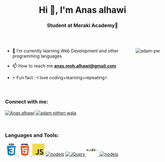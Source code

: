 <h1 align="center">Hi 👋, I'm Anas alhawi</h1>
<h3 align="center">Student at Meraki Academy🌟</h3>

<br>



<br>

<p><img align="right" src="https://github.com/Adam-pw/Adam-pw/blob/main/animation_500_kxa883sd.gif" alt="adam-pw" /></p>


- 🌱 I’m currently learning Web Development and other programming languages

- 📫 How to reach me **anas.moh.alhawi@gmail.com**

- ⚡ Fun fact :-I love coding+learning+repeating⚡

<br>

<h3 align="left">Connect with me:</h3>
<p align="left">
  <a href="https://www.linkedin.com/in/anashawi/" target="blank"><img align="center"
      src="https://raw.githubusercontent.com/rahuldkjain/github-profile-readme-generator/master/src/images/icons/Social/linked-in-alt.svg"
      alt="Anas alhawi" height="30" width="40" /></a>
  <a href="https://www.facebook.com/anas.alhawi/" target="blank"><img align="center"
      src="https://raw.githubusercontent.com/rahuldkjain/github-profile-readme-generator/master/src/images/icons/Social/facebook.svg"
      alt="adam pithen wala" height="30" width="40" /></a>
 

</p>

<br>
<h3 align="left">Languages and Tools:</h3>
<p align="left">
  <a href="https://www.w3schools.com/css/" target="_blank"
    rel="noreferrer"> <img
      src="https://raw.githubusercontent.com/devicons/devicon/master/icons/css3/css3-original-wordmark.svg" alt="css3"
      width="40" height="40" /> </a> <a href="https://www.w3.org/html/" target="_blank" rel="noreferrer"> <img
      src="https://raw.githubusercontent.com/devicons/devicon/master/icons/html5/html5-original-wordmark.svg"
      alt="html5" width="40" height="40" /> </a> 
  <a href="https://developer.mozilla.org/en-US/docs/Web/JavaScript" target="_blank"
    rel="noreferrer"> <img
      src="https://raw.githubusercontent.com/devicons/devicon/master/icons/javascript/javascript-original.svg"
      alt="javascript" width="40" height="40" /></a>
  <a href="https://reactjs.org/" target="_blank" rel="noreferrer" >
 <img
      src="https://upload.wikimedia.org/wikipedia/commons/thumb/a/a7/React-icon.svg/512px-React-icon.svg.png"
      alt="nodejs" width="40" height= "40" /></a>
   <a href="https://jquery.com/" target="_blank"
    rel="noreferrer"> <img
      src="https://cdn.imgbin.com/11/9/16/imgbin-web-development-jquery-ui-javascript-computer-icons-jqlogo-jquery-logo-G2ScC6mkwDh5BzHFmJr7cWiB1.jpg"
" alt="JQuery"
      width="40" height="40" /> </a>
<a href="https://nodejs.org" target="_blank" rel="noreferrer"> <img
      src="https://raw.githubusercontent.com/devicons/devicon/master/icons/nodejs/nodejs-original-wordmark.svg"
      alt="nodejs" width="40" height="40" /> </a> 
  <a href="https://www.mongodb.com/cloud/atlas/lp/try4?utm_source=google&utm_campaign=search_gs_pl_evergreen_atlas_core_prosp-brand_gic-null_ww-multi_ps-all_desktop_eng_lead&utm_term=mongodb&utm_medium=cpc_paid_search&utm_ad=e&utm_ad_campaign_id=12212624584&adgroup=115749713703&gclid=CjwKCAjw7p6aBhBiEiwA83fGummv_bxqZ2xptZqRZibVBRXfWR5fsLWS2IkQYl-uWA1y4b5R3v-sbBoCm3wQAvD_BwE" target="_blank" rel="noreferrer"> <img
      src="https://wiki.easyvista.com/xwiki/bin/download/Documentation/EV%20Observe%20-%20All%20Menus/Resources%20-%20EV%20Observe%20-%20Product%20Logos/WebHome/29.jpg?rev=1.1"
      alt="nodejs" width="40" height="40" /> </a> 

<br>
<!--   ![Alt anas](https://static.javatpoint.com/blog/images/nodemon.png)
 -->


